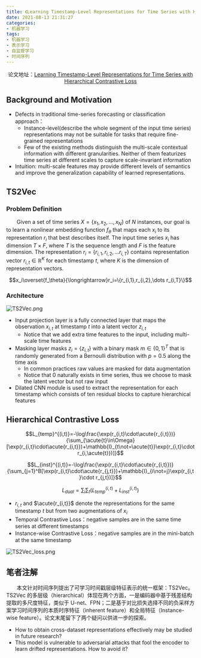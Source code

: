 ```yaml
---
title: 《Learning Timestamp-Level Representations for Time Series with Hierarchical Contrastive Loss》阅读笔记
date: 2021-08-13 21:31:27
categories:
- 机器学习
tags:
- 机器学习
- 表示学习
- 自监督学习
- 时间序列
---
```


<center>论文地址：<a href="https://arxiv.org/abs/2106.10466">Learning Timestamp-Level Representations for Time Series with Hierarchical Contrastive Loss</a></center>

## Background and Motivation

* Defects in traditional time-series forecasting or classification approach：
  * Instance-level(describe the whole segment of the input time series) representations may not be suitable for tasks that require fine-grained representations
  * Few of the existing methods distinguish the multi-scale contextual information with different granularities. Neither of them featurizes time series at different scales to capture scale-invariant information
* Intuition: multi-scale features may provide different levels of semantics and improve the generalization capability of learned representations.

## TS2Vec
### Problem Definition
&emsp;&emsp;Given a set of time series $X=\{x_1,x_2,\dots,x_N\}$ of $N$ instances, our goal is to learn a nonlinear embedding function $f_\theta$ that maps each $x_i$ to its representation $r_i$ that best describes itself. The input time series $x_i$ has dimension $T\times F$, where $T$ is the sequence length and $F$ is the feature dimension. The representation $r_i=\{r_{i,1},r_{i,2},\dots r_{i,T}\}$ contains representation vector $r_{i,t}\in\mathbb{R}^K$ for each timestamp $t$, where $K$ is the dimension of representation vectors.

$$x_i\overset{f_\theta}{\longrightarrow}r_i=\{r_{i,1},r_{i,2},\dots r_{i,T}\}$$

### Architecture

![TS2Vec.png](https://i.loli.net/2021/08/13/kvEN7uX2mlQDMyb.png)

* Input projection layer is a fully connected layer that maps the observation $x_{i,t}$ at timestamp $t$ into a latent vector $z_{i,t}$
  * Notice that we add extra time features to the input, including multi-scale time features
* Masking layer masks $z_i=\{z_{i,t}\}$ with a binary mask $m\in\{0,1\}^T$ that is randomly generated from a Bernoulli distribution with $p=0.5$ along the time axis
  * In common practices raw values are masked for data augmentation
  * Notice that $0$ naturally exists in time series, thus we choose to mask the latent vector but not raw input
* Dilated CNN module is used to extract the representation for each timestamp which consists of ten residual blocks to capture hierarchical features

## Hierarchical Contrastive Loss

$$L_{temp}^{(i,t)}=-\log\frac{\exp(r_{i,t}\cdot\acute{r_{i,t}})}{\sum_{\acute{t}\in\Omega}[\exp(r_{i,t}\cdot\acute{r_{i,t}})+\mathbb{I}_{t\not=\acute{t}}\exp(r_{i,t}\cdot r_{i,\acute{t}})]}$$

$$L_{inst}^{(i,t)}=-\log\frac{\exp(r_{i,t}\cdot\acute{r_{i,t}})}{\sum_{j=1}^B[\exp(r_{i,t}\cdot\acute{r_{j,t}})+\mathbb{I}_{i\not=j}\exp(r_{i,t}\cdot r_{j,t})]}$$

$$L_{dual}=\sum_i\sum_t(L_{temp}^{(i,t)}+L_{inst}^{(i,t)})$$

* $r_{i,t}$ and $\acute{r_{i,t}}$ denote the representations for the same timestamp $t$ but from two
augmentations of $x_i$
* Temporal Contrastive Loss：negative samples are in the same time series at different timestamps
* Instance-wise Contrastive Loss：negative samples are in the mini-batch at the same timestamp

![TS2Vec_loss.png](https://i.loli.net/2021/08/13/dHtEXUuB1yfnvk2.png)

## 笔者注解
&emsp;&emsp;本文针对时间序列提出了可学习时间戳层级特征表示的统一框架：TS2Vec。TS2Vec 的多层级（hierarchical）体现在两个方面，一是编码器中基于残差结构提取的多尺度特征，类似于 U-net、FPN；二是基于对比损失选择不同的负采样方案学习时间序列的本质时序特征（inherent feature）和全局特征（Instance-wise feature）。论文末尾留下了两个疑问以供进一步的探索。
* How to obtain cross-dataset representations effectively may be studied in future research?
* This model is vulnerable to adversarial attacks that fool the encoder to learn drifted representations. How to avoid it?
